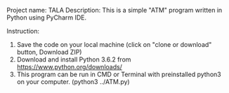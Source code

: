 Project name: TALA
Description: This is a simple "ATM" program written in Python using PyCharm IDE.

Instruction: 
1. Save the code on your local machine (click on "clone or download" button, Download ZIP)
2. Download and install Python 3.6.2 from https://www.python.org/downloads/
3. This program can be run in CMD or Terminal with preinstalled python3 on your computer. (python3 ../ATM.py)
